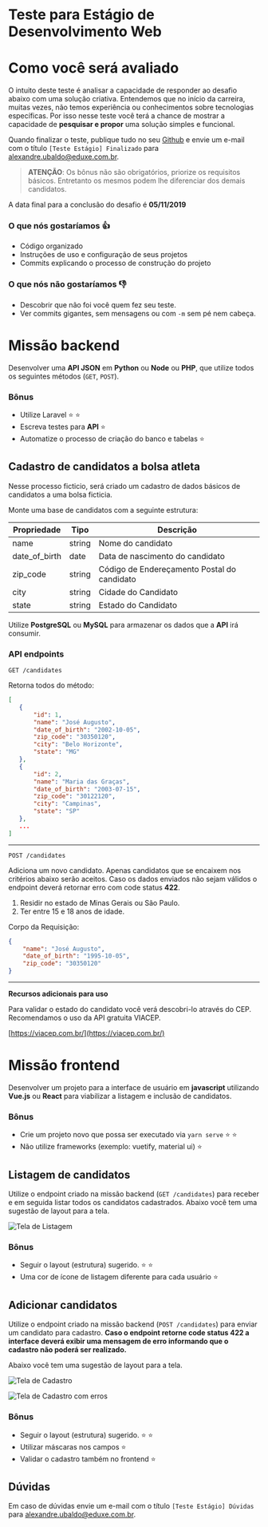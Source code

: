 # Teste para Estágio de Desenvolvimento Web

# Como você será avaliado

O intuito deste teste é analisar a capacidade de responder ao desafio abaixo com uma solução criativa. Entendemos que no início da carreira, muitas vezes, não temos experiência ou conhecimentos sobre tecnologias específicas. Por isso nesse teste você terá a chance de mostrar a capacidade de **pesquisar e propor** uma solução simples e funcional.

Quando finalizar o teste, publique tudo no seu [Github](https://github.com/) e envie um e-mail com o título `[Teste Estágio] Finalizado` para [alexandre.ubaldo@eduxe.com.br](mailto:alexandre.ubaldo@eduxe.com.br).

> **ATENÇÃO**: Os bônus não são obrigatórios, priorize os requisitos básicos. Entretanto os mesmos podem lhe diferenciar dos demais candidatos.


A data final para a conclusão do desafio é **05/11/2019**

### O que nós gostaríamos :thumbsup:
- Código organizado
- Instruções de uso e configuração de seus projetos
- Commits explicando o processo de construção do projeto

### O que nós não gostaríamos :thumbsdown:
- Descobrir que não foi você quem fez seu teste.
- Ver commits gigantes, sem mensagens ou com `-m` sem pé nem cabeça.


# Missão backend

Desenvolver uma **API JSON** em **Python** ou **Node** ou **PHP**, que utilize todos os seguintes métodos (`GET`, `POST`).  

### Bônus
* Utilize Laravel :star: :star:
* Escreva testes para **API**  :star:
* Automatize o processo de criação do banco e tabelas  :star:

## Cadastro de candidatos a bolsa atleta

Nesse processo ficticio, será criado um cadastro de dados básicos de candidatos a uma bolsa ficticia.

Monte uma base de candidatos com a seguinte estrutura:

|Propriedade|Tipo|Descrição|
|---|---|---|
|name|string|Nome do candidato|
|date_of_birth|date|Data de nascimento do candidato|
|zip_code|string|Código de Endereçamento Postal do candidato|
|city|string|Cidade do Candidato|
|state|string|Estado do Candidato|

Utilize **PostgreSQL** ou **MySQL** para armazenar os dados que a **API** irá consumir.

### API endpoints

`GET /candidates`

Retorna todos do método:

 ```json
[
    {
        "id": 1,
        "name": "José Augusto",
        "date_of_birth": "2002-10-05",
        "zip_code": "30350120",
        "city": "Belo Horizonte",
        "state": "MG"
    },
    {
        "id": 2,
        "name": "Maria das Graças",
        "date_of_birth": "2003-07-15",
        "zip_code": "30122120",
        "city": "Campinas",
        "state": "SP"
    },
    ...
]
```

---

`POST /candidates`

Adiciona um novo candidato. Apenas candidatos que se encaixem nos critérios abaixo serão aceitos. Caso os dados enviados não sejam válidos o endpoint deverá retornar erro com code status **422**.
1. Residir no estado de Minas Gerais ou São Paulo.
2. Ter entre 15 e 18 anos de idade.

Corpo da Requisição:
```json
{
    "name": "José Augusto",
    "date_of_birth": "1995-10-05",
    "zip_code": "30350120"
}
```

---

**Recursos adicionais para uso**

Para validar o estado do candidato você verá descobri-lo através do CEP. Recomendamos o uso da API gratuita VIACEP.

[https://viacep.com.br/](https://viacep.com.br/)

# Missão frontend

Desenvolver um projeto para a interface de usuário em **javascript** utilizando **Vue.js** ou **React** para viabilizar a listagem e inclusão de candidatos.  

### Bônus
* Crie um projeto novo que possa ser executado via `yarn serve` :star: :star:
* Não utilize frameworks (exemplo: vuetify, material ui) :star:

## Listagem de candidatos

Utilize o endpoint criado na missão backend (`GET /candidates`) para receber e em seguida listar todos os candidatos cadastrados. Abaixo você tem uma sugestão de layout para a tela.

![Tela de Listagem](https://s3-us-west-2.amazonaws.com/tenant.w2b3n.com.br/exemplos/listagem-candidatos.png "Tela de Listagem")

### Bônus
* Seguir o layout (estrutura) sugerido. :star: :star:
* Uma cor de ícone de listagem diferente para cada usuário :star:

## Adicionar candidatos

Utilize o endpoint criado na missão backend (`POST /candidates`) para enviar um candidato para cadastro. **Caso o endpoint retorne code status 422 a interface deverá exibir uma mensagem de erro informando que o cadastro não poderá ser realizado.**

Abaixo você tem uma sugestão de layout para a tela.

![Tela de Cadastro](https://s3-us-west-2.amazonaws.com/tenant.w2b3n.com.br/exemplos/cadastro-candidatos.png "Tela de Cadastro")

![Tela de Cadastro com erros](https://s3-us-west-2.amazonaws.com/tenant.w2b3n.com.br/exemplos/cadastro-erro.png "Tela de Cadastro com erros")

### Bônus
* Seguir o layout (estrutura) sugerido. :star: :star:
* Utilizar máscaras nos campos :star:
* Validar o cadastro também no frontend :star:

## Dúvidas

Em caso de dúvidas envie um e-mail com o título `[Teste Estágio] Dúvidas` para [alexandre.ubaldo@eduxe.com.br](mailto:alexandre.ubaldo@eduxe.com.br).

